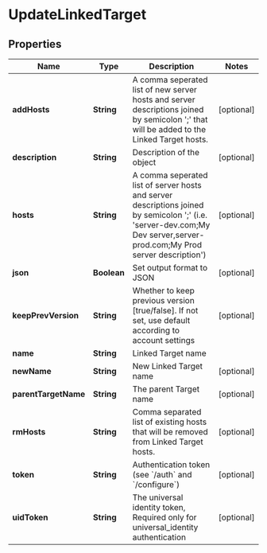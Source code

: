 

# UpdateLinkedTarget


## Properties

Name | Type | Description | Notes
------------ | ------------- | ------------- | -------------
**addHosts** | **String** | A comma seperated list of new server hosts and server descriptions joined by semicolon &#39;;&#39; that will be added to the Linked Target hosts. |  [optional]
**description** | **String** | Description of the object |  [optional]
**hosts** | **String** | A comma seperated list of server hosts and server descriptions joined by semicolon &#39;;&#39; (i.e. &#39;server-dev.com;My Dev server,server-prod.com;My Prod server description&#39;) |  [optional]
**json** | **Boolean** | Set output format to JSON |  [optional]
**keepPrevVersion** | **String** | Whether to keep previous version [true/false]. If not set, use default according to account settings |  [optional]
**name** | **String** | Linked Target name | 
**newName** | **String** | New Linked Target name |  [optional]
**parentTargetName** | **String** | The parent Target name |  [optional]
**rmHosts** | **String** | Comma separated list of existing hosts that will be removed from Linked Target hosts. |  [optional]
**token** | **String** | Authentication token (see &#x60;/auth&#x60; and &#x60;/configure&#x60;) |  [optional]
**uidToken** | **String** | The universal identity token, Required only for universal_identity authentication |  [optional]



